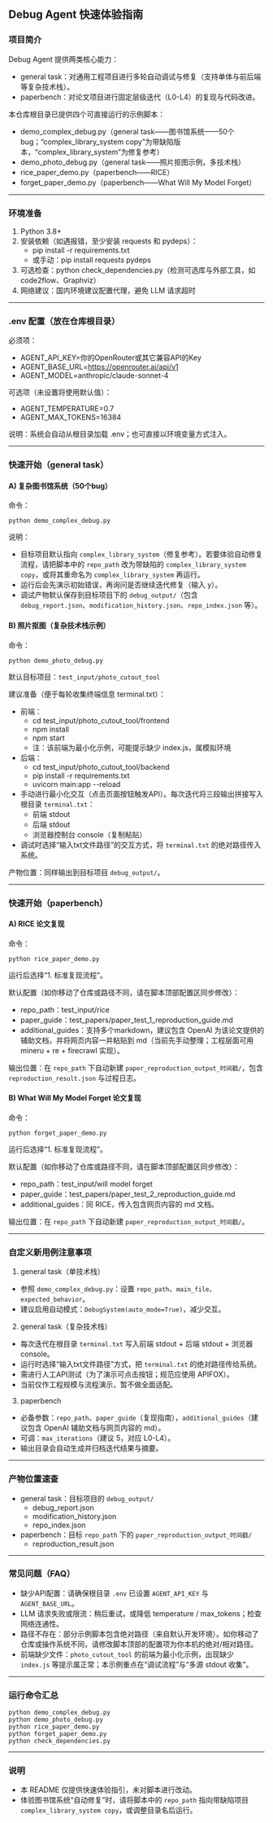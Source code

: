 ## Debug Agent 快速体验指南

### 项目简介
Debug Agent 提供两类核心能力：
- general task：对通用工程项目进行多轮自动调试与修复（支持单体与前后端等复杂技术栈）。
- paperbench：对论文项目进行固定层级迭代（L0-L4）的复现与代码改进。

本仓库根目录已提供四个可直接运行的示例脚本：
- demo_complex_debug.py（general task——图书馆系统——50个bug；“complex_library_system copy”为带缺陷版本，“complex_library_system”为修复参考）
- demo_photo_debug.py（general task——照片抠图示例，多技术栈）
- rice_paper_demo.py（paperbench——RICE）
- forget_paper_demo.py（paperbench——What Will My Model Forget）

---

### 环境准备
1) Python 3.8+
2) 安装依赖（如遇报错，至少安装 requests 和 pydeps）：
   - pip install -r requirements.txt
   - 或手动：pip install requests pydeps
3) 可选检查：python check_dependencies.py（检测可选库与外部工具，如 code2flow、Graphviz）
4) 网络建议：国内环境建议配置代理，避免 LLM 请求超时

---

### .env 配置（放在仓库根目录）
必须项：
- AGENT_API_KEY=你的OpenRouter或其它兼容API的Key
- AGENT_BASE_URL=https://openrouter.ai/api/v1
- AGENT_MODEL=anthropic/claude-sonnet-4

可选项（未设置将使用默认值）：
- AGENT_TEMPERATURE=0.7
- AGENT_MAX_TOKENS=16384

说明：系统会自动从根目录加载 .env；也可直接以环境变量方式注入。

---

### 快速开始（general task）

#### A) 复杂图书馆系统（50个bug）
命令：
```
python demo_complex_debug.py
```
说明：
- 目标项目默认指向 `complex_library_system`（修复参考）。若要体验自动修复流程，请把脚本中的 `repo_path` 改为带缺陷的 `complex_library_system copy`，或将其重命名为 `complex_library_system` 再运行。
- 运行后会先演示初始错误，再询问是否继续迭代修复（输入 y）。
- 调试产物默认保存到目标项目下的 `debug_output/`（包含 `debug_report.json`、`modification_history.json`、`repo_index.json` 等）。

#### B) 照片抠图（复杂技术栈示例）
命令：
```
python demo_photo_debug.py
```
默认目标项目：`test_input/photo_cutout_tool`

建议准备（便于每轮收集终端信息 terminal.txt）：
- 前端：
  - cd test_input/photo_cutout_tool/frontend
  - npm install
  - npm start
  - 注：该前端为最小化示例，可能提示缺少 index.js，属模拟环境
- 后端：
  - cd test_input/photo_cutout_tool/backend
  - pip install -r requirements.txt
  - uvicorn main:app --reload
- 手动进行最小化交互（点击页面按钮触发API）。每次迭代将三段输出拼接写入根目录 `terminal.txt`：
  - 前端 stdout
  - 后端 stdout
  - 浏览器控制台 console（复制粘贴）
- 调试时选择“输入txt文件路径”的交互方式，将 `terminal.txt` 的绝对路径传入系统。

产物位置：同样输出到目标项目 `debug_output/`。

---

### 快速开始（paperbench）

#### A) RICE 论文复现
命令：
```
python rice_paper_demo.py
```
运行后选择“1. 标准复现流程”。

默认配置（如你移动了仓库或路径不同，请在脚本顶部配置区同步修改）：
- repo_path：test_input/rice
- paper_guide：test_papers/paper_test_1_reproduction_guide.md
- additional_guides：支持多个markdown，建议包含 OpenAI 为该论文提供的辅助文档，并将网页内容一并粘贴到 md（当前先手动整理；工程层面可用 mineru + re + firecrawl 实现）。

输出位置：在 `repo_path` 下自动新建 `paper_reproduction_output_时间戳/`，包含 `reproduction_result.json` 与过程日志。

#### B) What Will My Model Forget 论文复现
命令：
```
python forget_paper_demo.py
```
运行后选择“1. 标准复现流程”。

默认配置（如你移动了仓库或路径不同，请在脚本顶部配置区同步修改）：
- repo_path：test_input/will model forget
- paper_guide：test_papers/paper_test_2_reproduction_guide.md
- additional_guides：同 RICE，传入包含网页内容的 md 文档。

输出位置：在 `repo_path` 下自动新建 `paper_reproduction_output_时间戳/`。

---

### 自定义新用例注意事项
1) general task（单技术栈）
- 参照 `demo_complex_debug.py`：设置 `repo_path`、`main_file`、`expected_behavior`。
- 建议启用自动模式：`DebugSystem(auto_mode=True)`，减少交互。

2) general task（复杂技术栈）
- 每次迭代在根目录 `terminal.txt` 写入前端 stdout + 后端 stdout + 浏览器 console。
- 运行时选择“输入txt文件路径”方式，把 `terminal.txt` 的绝对路径传给系统。
- 需进行人工API测试（为了演示可点击按钮；规范应使用 APIFOX）。
- 当前仅作工程规模与流程演示，暂不做全面适配。

3) paperbench
- 必备参数：`repo_path`、`paper_guide`（复现指南），`additional_guides`（建议包含 OpenAI 辅助文档与网页内容的 md）。
- 可调：`max_iterations`（建议 5，对应 L0-L4）。
- 输出目录会自动生成并归档迭代结果与摘要。

---

### 产物位置速查
- general task：目标项目的 `debug_output/`
  - debug_report.json
  - modification_history.json
  - repo_index.json
- paperbench：目标 `repo_path` 下的 `paper_reproduction_output_时间戳/`
  - reproduction_result.json

---

### 常见问题（FAQ）
- 缺少API配置：请确保根目录 `.env` 已设置 `AGENT_API_KEY` 与 `AGENT_BASE_URL`。
- LLM 请求失败或限流：稍后重试，或降低 temperature / max_tokens；检查网络连通性。
- 路径不存在：部分示例脚本包含绝对路径（来自默认开发环境）。如你移动了仓库或操作系统不同，请修改脚本顶部的配置项为你本机的绝对/相对路径。
- 前端缺少文件：`photo_cutout_tool` 的前端为最小化示例，出现缺少 `index.js` 等提示属正常；本示例重点在“调试流程”与“多源 stdout 收集”。

---

### 运行命令汇总
```
python demo_complex_debug.py
python demo_photo_debug.py
python rice_paper_demo.py
python forget_paper_demo.py
python check_dependencies.py
```

---

### 说明
- 本 README 仅提供快速体验指引，未对脚本进行改动。
- 体验图书馆系统“自动修复”时，请将脚本中的 `repo_path` 指向带缺陷项目 `complex_library_system copy`，或调整目录名后运行。


